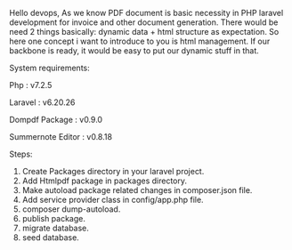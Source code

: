 Hello devops,
As we know PDF document is basic necessity in PHP laravel development for invoice and other document generation. There would be need 2 things basically: dynamic data + html structure as expectation. So here one concept i want to introduce to you is html management. If our backbone is ready, it would be easy to put our dynamic stuff in that. 

System requirements:

Php : v7.2.5

Laravel : v6.20.26 

Dompdf Package : v0.9.0

Summernote Editor : v0.8.18

Steps:
1. Create Packages directory in your laravel project.
2. Add Htmlpdf package in packages directory.
3. Make autoload package related changes in composer.json file.
4. Add service provider class in config/app.php file.
5. composer dump-autoload.
6. publish package.
7. migrate database.
8. seed database.
